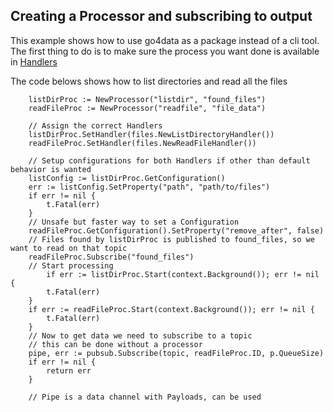 ## Creating a Processor and subscribing to output
This example shows how to use go4data as a package instead of a cli tool. 
The first thing to do is to make sure the process you want done is available in [Handlers](https://github.com/percybolmer/go4data/blob/master/handlers/README.md)

The code belows shows how to list directories and read all the files
```golang
	listDirProc := NewProcessor("listdir", "found_files")
    readFileProc := NewProcessor("readfile", "file_data")
    
    // Assign the correct Handlers
    listDirProc.SetHandler(files.NewListDirectoryHandler())
    readFileProc.SetHandler(files.NewReadFileHandler())

    // Setup configurations for both Handlers if other than default behavior is wanted
    listConfig := listDirProc.GetConfiguration()
	err := listConfig.SetProperty("path", "path/to/files")
	if err != nil {
		t.Fatal(err)
    }
    // Unsafe but faster way to set a Configuration
    readFileProc.GetConfiguration().SetProperty("remove_after", false)
    // Files found by listDirProc is published to found_files, so we want to read on that topic
    readFileProc.Subscribe("found_files")
    // Start processing
    	if err := listDirProc.Start(context.Background()); err != nil {
		t.Fatal(err)
	}
	if err := readFileProc.Start(context.Background()); err != nil {
		t.Fatal(err)
    }
    // Now to get data we need to subscribe to a topic
    // this can be done without a processor
    pipe, err := pubsub.Subscribe(topic, readFileProc.ID, p.QueueSize)
	if err != nil {
		return err
    }

    // Pipe is a data channel with Payloads, can be used 
    



```